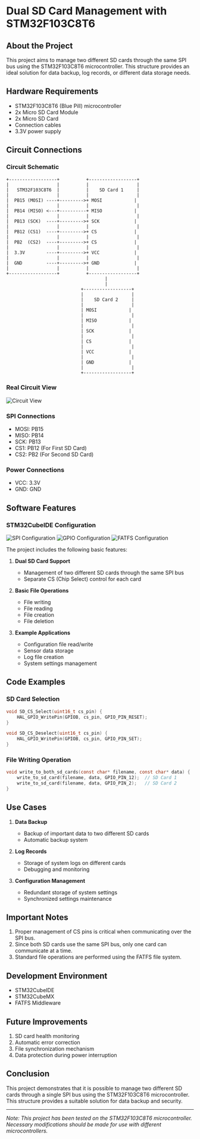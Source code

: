 # Dual SD Card Management with STM32F103C8T6

## About the Project

This project aims to manage two different SD cards through the same SPI bus using the STM32F103C8T6 microcontroller. This structure provides an ideal solution for data backup, log records, or different data storage needs.

## Hardware Requirements

- STM32F103C8T6 (Blue Pill) microcontroller
- 2x Micro SD Card Module
- 2x Micro SD Card
- Connection cables
- 3.3V power supply

## Circuit Connections

### Circuit Schematic
```
+------------------+          +------------------+
|                  |          |                  |
|   STM32F103C8T6  |          |    SD Card 1     |
|                  |          |                  |
|  PB15 (MOSI) ----+--------->+ MOSI            |
|                  |          |                  |
|  PB14 (MISO) <---+----------+ MISO            |
|                  |          |                  |
|  PB13 (SCK)  ----+--------->+ SCK             |
|                  |          |                  |
|  PB12 (CS1)  ----+--------->+ CS              |
|                  |          |                  |
|  PB2  (CS2)  ----+--------->+ CS              |
|                  |          |                  |
|  3.3V        ----+--------->+ VCC             |
|                  |          |                  |
|  GND         ----+--------->+ GND             |
|                  |          |                  |
+------------------+          +------------------+
                                     |
                                     |
                            +------------------+
                            |                  |
                            |    SD Card 2     |
                            |                  |
                            | MOSI            |
                            |                  |
                            | MISO            |
                            |                  |
                            | SCK             |
                            |                  |
                            | CS              |
                            |                  |
                            | VCC             |
                            |                  |
                            | GND             |
                            |                  |
                            +------------------+
```

### Real Circuit View
![Circuit View](images/circuit_photo.jpg)

### SPI Connections
- MOSI: PB15
- MISO: PB14
- SCK: PB13
- CS1: PB12 (For First SD Card)
- CS2: PB2 (For Second SD Card)

### Power Connections
- VCC: 3.3V
- GND: GND

## Software Features

### STM32CubeIDE Configuration
![SPI Configuration](images/spi_config.png)
![GPIO Configuration](images/gpio_config.png)
![FATFS Configuration](images/fatfs_config.png)

The project includes the following basic features:

1. **Dual SD Card Support**
   - Management of two different SD cards through the same SPI bus
   - Separate CS (Chip Select) control for each card

2. **Basic File Operations**
   - File writing
   - File reading
   - File creation
   - File deletion

3. **Example Applications**
   - Configuration file read/write
   - Sensor data storage
   - Log file creation
   - System settings management

## Code Examples

### SD Card Selection
```c
void SD_CS_Select(uint16_t cs_pin) {
    HAL_GPIO_WritePin(GPIOB, cs_pin, GPIO_PIN_RESET);
}

void SD_CS_Deselect(uint16_t cs_pin) {
    HAL_GPIO_WritePin(GPIOB, cs_pin, GPIO_PIN_SET);
}
```

### File Writing Operation
```c
void write_to_both_sd_cards(const char* filename, const char* data) {
    write_to_sd_card(filename, data, GPIO_PIN_12);  // SD Card 1
    write_to_sd_card(filename, data, GPIO_PIN_2);   // SD Card 2
}
```

## Use Cases

1. **Data Backup**
   - Backup of important data to two different SD cards
   - Automatic backup system

2. **Log Records**
   - Storage of system logs on different cards
   - Debugging and monitoring

3. **Configuration Management**
   - Redundant storage of system settings
   - Synchronized settings maintenance

## Important Notes

1. Proper management of CS pins is critical when communicating over the SPI bus.
2. Since both SD cards use the same SPI bus, only one card can communicate at a time.
3. Standard file operations are performed using the FATFS file system.

## Development Environment

- STM32CubeIDE
- STM32CubeMX
- FATFS Middleware

## Future Improvements

1. SD card health monitoring
2. Automatic error correction
3. File synchronization mechanism
4. Data protection during power interruption

## Conclusion

This project demonstrates that it is possible to manage two different SD cards through a single SPI bus using the STM32F103C8T6 microcontroller. This structure provides a suitable solution for data backup and security.

---

*Note: This project has been tested on the STM32F103C8T6 microcontroller. Necessary modifications should be made for use with different microcontrollers.* 
